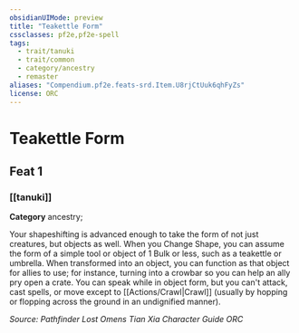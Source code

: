 ```yaml
---
obsidianUIMode: preview
title: "Teakettle Form"
cssclasses: pf2e,pf2e-spell
tags:
  - trait/tanuki
  - trait/common
  - category/ancestry
  - remaster
aliases: "Compendium.pf2e.feats-srd.Item.U8rjCtUuk6qhFyZs"
license: ORC
---
```

# Teakettle Form
## Feat 1
### [[tanuki]]

**Category** ancestry; 




Your shapeshifting is advanced enough to take the form of not just creatures, but objects as well. When you Change Shape, you can assume the form of a simple tool or object of 1 Bulk or less, such as a teakettle or umbrella. When transformed into an object, you can function as that object for allies to use; for instance, turning into a crowbar so you can help an ally pry open a crate. You can speak while in object form, but you can't attack, cast spells, or move except to [[Actions/Crawl|Crawl]] (usually by hopping or flopping across the ground in an undignified manner).

*Source: Pathfinder Lost Omens Tian Xia Character Guide*
*ORC*